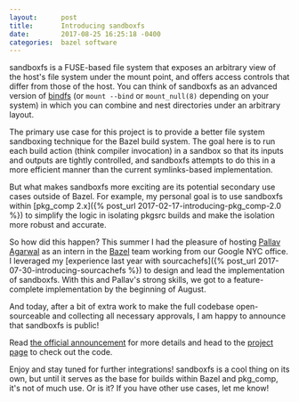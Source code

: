 ```yaml
---
layout:      post
title:       Introducing sandboxfs
date:        2017-08-25 16:25:18 -0400
categories:  bazel software
---
```


sandboxfs is a FUSE-based file system that exposes an arbitrary view of the
host's file system under the mount point, and offers access controls that
differ from those of the host. You can think of sandboxfs as an advanced
version of [bindfs](https://bindfs.org/) (or `mount --bind` or `mount_null(8)`
depending on your system) in which you can combine and nest directories under
an arbitrary layout.

The primary use case for this project is to provide a better file system
sandboxing technique for the Bazel build system. The goal here is to run each
build action (think compiler invocation) in a sandbox so that its inputs and
outputs are tightly controlled, and sandboxfs attempts to do this in a more
efficient manner than the current symlinks-based implementation.

But what makes sandboxfs more exciting are its potential secondary use cases
outside of Bazel. For example, my personal goal is to use sandboxfs within
[pkg_comp 2.x]({% post_url 2017-02-17-introducing-pkg_comp-2.0 %}) to simplify
the logic in isolating pkgsrc builds and make the isolation more robust and
accurate.

So how did this happen? This summer I had the pleasure of hosting [Pallav
Agarwal](https://github.com/pallavagarwal07) as an intern in the
[Bazel](https://bazel.build/) team working from our Google NYC office. I
leveraged my [experience last year with sourcachefs]({% post_url
2017-07-30-introducing-sourcachefs %}) to design and lead the implementation of
sandboxfs. With this and Pallav's strong skills, we got to a feature-complete
implementation by the beginning of August.

And today, after a bit of extra work to make the full codebase open-sourceable
and collecting all necessary approvals, I am happy to announce that sandboxfs
is public!

Read [the official
announcement](https://blog.bazel.build/2017/08/25/introducing-sandboxfs.html)
for more details and head to the [project
page](https://github.com/bazelbuild/sandboxfs/) to check out the code.

Enjoy and stay tuned for further integrations! sandboxfs is a cool thing on its
own, but until it serves as the base for builds within Bazel and pkg_comp, it's
not of much use. Or is it? If you have other use cases, let me know!
